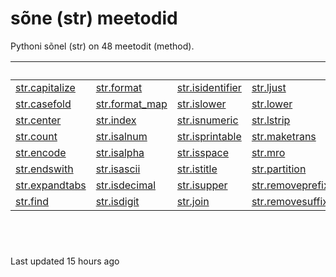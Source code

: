 # sõne \(str\) meetodid

Pythoni sõnel \(str\) on 48 meetodit \(method\).

| ​ | ​ | ​ | ​ | ​ |  |
| :--- | :--- | :--- | :--- | :--- | :--- |
| [​str.capitalize​](str.capitalize.md) | [str.format](str.format.md) | [str.isidentifier](str.isidentifier.md) | [str.ljust](str.ljust.md) | [str.replace](untitled-3.md) | str.splitlines |
| [​str.casefold​](str.casefold.md) | [str.format\_map](str.format_map.md) | [str.islower](str.islower.md) | [str.lower](str.lower.md) | [str.rfind](untitled-4.md) | str.startswith |
| [str.center](str.center.md) | [str.index](str.index.md) | [str.isnumeric](str.isnumeric.md) | [str.lstrip](str.lstrip.md) | [str.rindex](str.rindex.md) | str.strip |
| [str.count](str.count.md) | [str.isalnum](str.isalnum.md) | [str.isprintable](str.isprintable.md) | [str.maketrans](str.maketrans.md) | [str.rjust](str.rjust.md) | str.swapcase |
| [str.encode](str.encode.md) | [str.isalpha](str.isalpha.md) | [str.isspace](str.isspace.md) | [str.mro](untitled.md) | [str.rpartition](str.rpartition.md) | str.title |
| [str.endswith](str.endswith.md) | [str.isascii](str.isascii.md) | [str.istitle](str.istitle.md) | [str.partition](untitled-1.md) | str.rsplit | str.translate |
| [str.expandtabs](str.endswith.md) | [str.isdecimal](str.isdecimal.md) | [str.isupper](str.isupper.md) | [str.removeprefix](untitled-2.md) | str.rstrip | str.upper |
| [str.find](str.find.md) | [str.isdigit](str.isdigit.md) | [str.join](str.join.md) | [str.removesuffix](str.removesuffix.md) | str.split | str.zfill |

## ​ <a id="undefined"></a>

Last updated 15 hours ago


